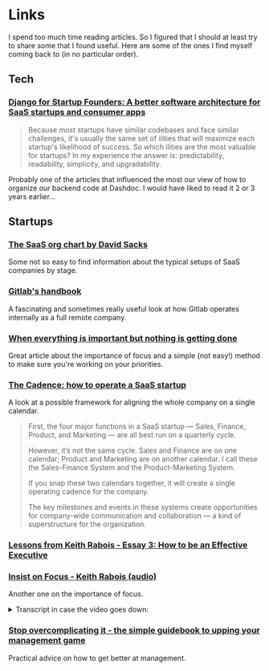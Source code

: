 # Links

I spend too much time reading articles. So I figured that I should at least try to share some that I found useful. Here are some of the ones I find myself coming back to (in no particular order).
<!-- from:@Corentin Smith has:link -figma -github -linear -metabaseapp -notion -datadoghq -google -dashdoc -hubspot -spotify -zoom -->

## Tech

### [Django for Startup Founders: A better software architecture for SaaS startups and consumer apps](https://alexkrupp.typepad.com/sensemaking/2021/06/django-for-startup-founders-a-better-software-architecture-for-saas-startups-and-consumer-apps.html)

> Because most startups have similar codebases and face similar challenges, it's usually the same set of ilities that will maximize each startup's likelihood of success. So which ilities are the most valuable for startups? In my experience the answer is: predictability, readability, simplicity, and upgradability.

Probably one of the articles that influenced the most our view of how to organize our backend code at Dashdoc. I would have liked to read it 2 or 3 years earlier...

## Startups

### [The SaaS org chart by David Sacks](https://sacks.substack.com/p/the-saas-org-chart)  

Some not so easy to find information about the typical setups of SaaS companies by stage.

### [Gitlab's handbook](https://about.gitlab.com/handbook/) 

A fascinating and sometimes really useful look at how Gitlab operates internally as a full remote company.

### [When everything is important but nothing is getting done](https://sharedphysics.com/everything-is-important/)

Great article about the importance of focus and a simple (not easy!) method to make sure you're working on your priorities.

### [The Cadence: how to operate a SaaS startup](https://medium.com/craft-ventures/the-cadence-how-to-operate-a-saas-startup-436aa8099e8)

A look at a possible framework for aligning the whole company on a single calendar.

> First, the four major functions in a SaaS startup — Sales, Finance, Product, and Marketing — are all best run on a quarterly cycle.
> 
> However, it’s not the same cycle. Sales and Finance are on one calendar; Product and Marketing are on another calendar. I call these the Sales-Finance System and the Product-Marketing System.
> 
> If you snap these two calendars together, it will create a single operating cadence for the company.
> 
> The key milestones and events in these systems create opportunities for company-wide communication and collaboration — a kind of superstructure for the organization.

### [Lessons from Keith Rabois - Essay 3: How to be an Effective Executive](https://delian.io/lessons-3)

### [Insist on Focus - Keith Rabois (audio)](https://www.youtube.com/watch?v=fcohHIJr6Ns)

Another one on the importance of focus.

<details>
  <summary>
    Transcript in case the video goes down:
  </summary>

  <p>
  One of the fundamental lessons I learned from Peter Thiel at PayPal was the value of focus. And Peter had this somewhat absurd but classically Peter way of insisting on focus which is that he would only allow every employee to work on one thing and every executive to speak about one thing at a time. He distributed this focus throughout the entire organization so everybody was assigned exactly one thing and that was the only thing you're allowed to work on, the only thing you're allowed to report back to him about.
  </p>
  <p>
  My top initiatives shifted around over the years, but I'll give you a few. One was initially a Visa/Mastercard really hated us. We were operating at the edge of their rules at the time, and my number one problem was to stop Mastercard particularly, but Visa a bit, from killing us. And so, until I had that that risk taken off the table, Peter didn't want to hear about any of my other ideas.
  </p>
  <p>
  And then, once we put Visa/Mastercard into a pretty stable place, then eBay also wanted to kill us. Wasn't very happy with us processing 70% of the payments on their platform, so that was my my next problem.
  </p>
  <p>
  Then 9/11 happened in the U.S Treasury Department promulgated regulations which would have required us, among other things, to collect social security numbers from all of our buyers, which would have suppressed our payment volumes substantially. So then my number one initiative became convincing the treasury department to not promulgate these regulations right post 9/11.
  </p>
  <p>
  At some point we also needed to diversify our revenue off of eBay, so that became another initiative for me that one I did not solve that well, which somewhat led to us eventually agreeing to be acquired. I had another uh number one problem which was there's this publication called the Red Herring had published this on set of unflattering articles about us, and how to fix that and rebuild the communications team.
  </p>
  <p>
  So Peter would constantly just assign me new things. He didn't like the terms of our financial services relationship with the vendors that we were using, so I took on that team and fixed the economics of those relationships, et cetera, et cetera, but they were not done in parallel. They're basically sequential.
  </p>
  <p>
  The reason why this was such a successful strategy is that most people, perhaps all people, tend to substitute from a plus problems that are very difficult, very difficult to solve, to b plus problems which you know a solution to or you know a pat you understand a path to solve.
  </p>
  <p>
  So you have a checklist every morning. Imagine waking up a lot of people write checklists of things to accomplish. Most people have an a plus problem but they don't know the solution, so they procrastinate on that solution and then they go down the checklist to the second or third initiative where they know the answer and they'll go solve those problems and cross them all off.
  </p>
  <p>
  The problem is if your entire organization is always solving the second, third, or fourth most important thing, you never solve the first. And so Peter's technique of forcing people to only work on one thing meant everybody had to work on the a-plus problems.
  </p>
  <p>
  And if every part of the organization once in a while can solve a problem that the rest of the world thinks is impossible, you wind up with an iconic company that the world's never seen before.
  </p>
</details>


### [Stop overcomplicating it - the simple guidebook to upping your management game](https://review.firstround.com/stop-overcomplicating-it-the-simple-guidebook-to-upping-your-management-game)

Practical advice on how to get better at management.